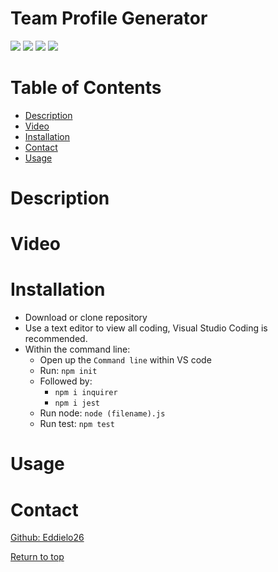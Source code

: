 # Team Profile Generator

![](https://img.shields.io/badge/Javascript-yellow.svg)
![](https://img.shields.io/badge/inquirer-red.svg)
![](https://img.shields.io/badge/node.js-green.svg)
![](https://img.shields.io/badge/Jest-blue.svg)

# Table of Contents
* [Description](#description)
* [Video](#video)
* [Installation](#installation)
* [Contact](#contact)
* [Usage](#usage)

# Description 


# Video

# Installation

* Download or clone repository
* Use a text editor to view all coding, Visual Studio Coding is recommended.
* Within the command line:
   * Open up the <code>Command line</code> within VS code
   * Run: <code>npm init</code>
   * Followed by: 
        * <code>npm i inquirer</code>
        * <code>npm i jest</code>
   * Run node: <code>node (filename).js</code>
   * Run test: <code>npm test</code>

# Usage
 
   

# Contact
<a href="https://github.com/Eddielo26">Github: Eddielo26</a>




[Return to top](#team-profile-generator)
